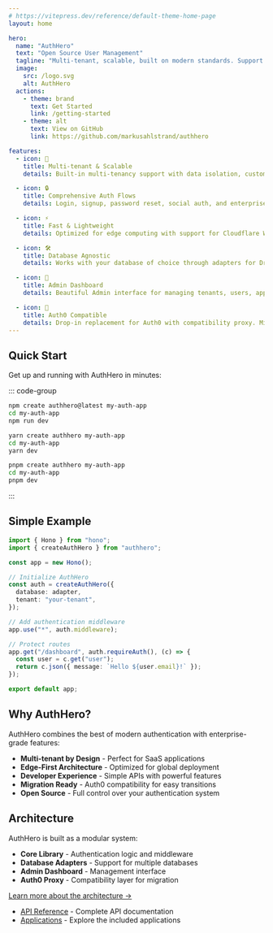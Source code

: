 ```yaml
---
# https://vitepress.dev/reference/default-theme-home-page
layout: home

hero:
  name: "AuthHero"
  text: "Open Source User Management"
  tagline: "Multi-tenant, scalable, built on modern standards. Support for any JavaScript runtime."
  image:
    src: /logo.svg
    alt: AuthHero
  actions:
    - theme: brand
      text: Get Started
      link: /getting-started
    - theme: alt
      text: View on GitHub
      link: https://github.com/markusahlstrand/authhero

features:
  - icon: 🚀
    title: Multi-tenant & Scalable
    details: Built-in multi-tenancy support with data isolation, custom branding, and domain management for each tenant.

  - icon: 🔒
    title: Comprehensive Auth Flows
    details: Login, signup, password reset, social auth, and enterprise connections. Everything you need for modern authentication.

  - icon: ⚡
    title: Fast & Lightweight
    details: Optimized for edge computing with support for Cloudflare Workers, Vercel Edge, and traditional Node.js environments.

  - icon: 🛠️
    title: Database Agnostic
    details: Works with your database of choice through adapters for Drizzle, Kysely, and direct SQL connections.

  - icon: 🎨
    title: Admin Dashboard
    details: Beautiful Admin interface for managing tenants, users, applications, and authentication settings.

  - icon: 🔌
    title: Auth0 Compatible
    details: Drop-in replacement for Auth0 with compatibility proxy. Migrate existing applications with minimal changes.
---
```


## Quick Start

Get up and running with AuthHero in minutes:

::: code-group

```bash [npm]
npm create authhero@latest my-auth-app
cd my-auth-app
npm run dev
```

```bash [yarn]
yarn create authhero my-auth-app
cd my-auth-app
yarn dev
```

```bash [pnpm]
pnpm create authhero my-auth-app
cd my-auth-app
pnpm dev
```

:::

## Simple Example

```typescript
import { Hono } from "hono";
import { createAuthHero } from "authhero";

const app = new Hono();

// Initialize AuthHero
const auth = createAuthHero({
  database: adapter,
  tenant: "your-tenant",
});

// Add authentication middleware
app.use("*", auth.middleware);

// Protect routes
app.get("/dashboard", auth.requireAuth(), (c) => {
  const user = c.get("user");
  return c.json({ message: `Hello ${user.email}!` });
});

export default app;
```

## Why AuthHero?

AuthHero combines the best of modern authentication with enterprise-grade features:

- **Multi-tenant by Design** - Perfect for SaaS applications
- **Edge-First Architecture** - Optimized for global deployment
- **Developer Experience** - Simple APIs with powerful features
- **Migration Ready** - Auth0 compatibility for easy transitions
- **Open Source** - Full control over your authentication system

## Architecture

AuthHero is built as a modular system:

- **Core Library** - Authentication logic and middleware
- **Database Adapters** - Support for multiple databases
- **Admin Dashboard** - Management interface
- **Auth0 Proxy** - Compatibility layer for migration

[Learn more about the architecture →](./architecture.md)

- [API Reference](./api/overview.md) - Complete API documentation
- [Applications](./apps/react-admin/) - Explore the included applications
